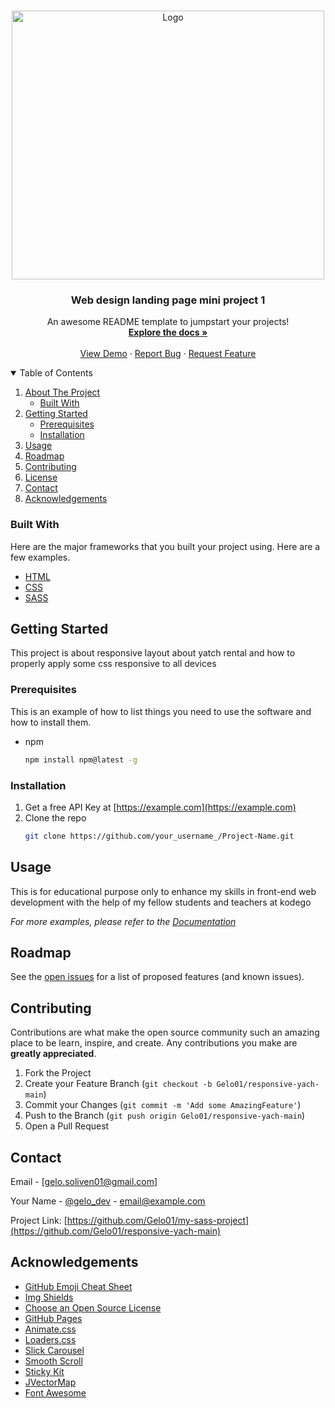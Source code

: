 <!-- @format -->
<!-- PROJECT LOGO -->
<br />
<p align="center">
  <a href=" Web design landing page mini project 1 (enhancement)">
    <img src="https://media.giphy.com/media/Jh2c2M4Q9A4FRvYrEF/giphy.gif" alt="Logo" width="500" height="430">
  </a>

  <h3 align="center">Web design landing page mini project 1</h3>

  <p align="center">
    An awesome README template to jumpstart your projects!
    <br />
    <a href="https://github.com/Gelo01/responsive-web-app/find/main"><strong>Explore the docs »</strong></a>
    <br />
    <br />
    <a href="https://gelo01.github.io/responsive-yach-main/">View Demo</a>
    ·
    <a href="https://github.com/Gelo01/responsive-web-app/issues">Report Bug</a>
    ·
    <a href="https://github.com/Gelo01/responsive-web-app/issues/new">Request Feature</a>
  </p>
</p>

<!-- TABLE OF CONTENTS -->
<details open="open">
  <summary>Table of Contents</summary>
  <ol>
    <li>
      <a href="#about-the-project">About The Project</a>
      <ul>
        <li><a href="#built-with">Built With</a></li>
      </ul>
    </li>
    <li>
      <a href="#getting-started">Getting Started</a>
      <ul>
        <li><a href="#prerequisites">Prerequisites</a></li>
        <li><a href="#installation">Installation</a></li>
      </ul>
    </li>
    <li><a href="#usage">Usage</a></li>
    <li><a href="#roadmap">Roadmap</a></li>
    <li><a href="#contributing">Contributing</a></li>
    <li><a href="#license">License</a></li>
    <li><a href="#contact">Contact</a></li>
    <li><a href="#acknowledgements">Acknowledgements</a></li>
  </ol>
</details>

<!-- ABOUT THE PROJECT -->

### Built With

Here are the major frameworks that you built your project using. Here are a few examples.

- [HTML](https://www.tutorialspoint.com/html/index.htm)
- [CSS](https://www.tutorialspoint.com/css/index.htm)
- [SASS](https://sass-lang.com/install)

<!-- GETTING STARTED -->

## Getting Started

This project is about responsive layout about yatch rental and how to properly apply some css responsive to all devices

### Prerequisites

This is an example of how to list things you need to use the software and how to install them.

- npm
  ```sh
  npm install npm@latest -g
  ```

### Installation

1. Get a free API Key at [https://example.com](https://example.com)
2. Clone the repo
   ```sh
   git clone https://github.com/your_username_/Project-Name.git
   ```

<!-- USAGE EXAMPLES -->

## Usage

This is for educational purpose only to enhance my skills in front-end web development with the help of my fellow students and teachers at kodego

_For more examples, please refer to the [Documentation](https://github.com/Gelo01/responsive-yach-main)_

<!-- ROADMAP -->

## Roadmap

See the [open issues](https://github.com/Gelo01/responsive-yach-main/issues) for a list of proposed features (and known issues).

<!-- CONTRIBUTING -->

## Contributing

Contributions are what make the open source community such an amazing place to be learn, inspire, and create. Any contributions you make are **greatly appreciated**.

1. Fork the Project
2. Create your Feature Branch (`git checkout -b Gelo01/responsive-yach-main`)
3. Commit your Changes (`git commit -m 'Add some AmazingFeature'`)
4. Push to the Branch (`git push origin Gelo01/responsive-yach-main`)
5. Open a Pull Request

<!-- CONTACT -->

## Contact

Email - [gelo.soliven01@gmail.com]

Your Name - [@gelo_dev](https://twitter.com/your_username) - email@example.com

Project Link: [https://github.com/Gelo01/my-sass-project](https://github.com/Gelo01/responsive-yach-main)

<!-- ACKNOWLEDGEMENTS -->

## Acknowledgements

- [GitHub Emoji Cheat Sheet](https://www.webpagefx.com/tools/emoji-cheat-sheet)
- [Img Shields](https://shields.io)
- [Choose an Open Source License](https://choosealicense.com)
- [GitHub Pages](https://pages.github.com)
- [Animate.css](https://daneden.github.io/animate.css)
- [Loaders.css](https://connoratherton.com/loaders)
- [Slick Carousel](https://kenwheeler.github.io/slick)
- [Smooth Scroll](https://w3schools.com)
- [Sticky Kit](http://leafo.net/sticky-kit)
- [JVectorMap](http://jvectormap.com)
- [Font Awesome](https://fontawesome.com)
